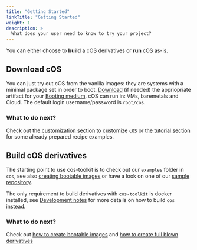 ```yaml
---
title: "Getting Started"
linkTitle: "Getting Started"
weight: 1
description: >
  What does your user need to know to try your project?
---
```


You can either choose to **build** a cOS derivatives or **run** cOS as-is.

## Download cOS

You can just try out cOS from the vanilla images: they are systems with a minimal package set in order to boot. [Download](../download) (if needed) the appriopriate artifact for your [Booting medium](../booting). cOS can run in: VMs, baremetals and Cloud. The default login username/password is `root/cos`.

### What to do next?

Check out [the customization section](../customizing) to customize `cOS` or [the tutorial section](../tutorials) for some already prepared recipe examples.

## Build cOS derivatives

The starting point to use cos-toolkit is to check out our `examples` folder in `cos`, see also [creating bootable images](../creating_derivatives/creating_bootable_images) or have a look on one of our [sample repository](https://github.com/rancher-sandbox/cos-toolkit-sample-repo).

The only requirement to build derivatives with `cos-toolkit` is docker installed, see [Development notes](/docs/dev.md) for more details on how to build `cos` instead.

### What to do next?

Check out [how to create bootable images](../creating-derivatives/creating_bootable_images) and [how to create full blown derivatives](../creating-derivatives/creating_derivatives)
